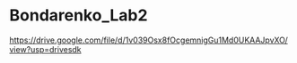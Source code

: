 # Bondarenko_Lab2
https://drive.google.com/file/d/1v039Osx8fOcgemnigGu1Md0UKAAJpvXO/view?usp=drivesdk
